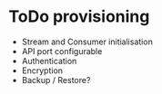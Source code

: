 # ToDo provisioning

- Stream and Consumer initialisation
- API port configurable
- Authentication
- Encryption
- Backup / Restore?